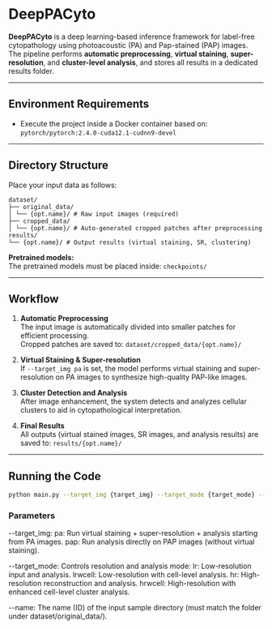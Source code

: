 # DeepPACyto

**DeepPACyto** is a deep learning-based inference framework for label-free cytopathology using photoacoustic (PA) and Pap-stained (PAP) images.  
The pipeline performs **automatic preprocessing**, **virtual staining**, **super-resolution**, and **cluster-level analysis**, and stores all results in a dedicated results folder.

---

## Environment Requirements

- Execute the project inside a Docker container based on:
`pytorch/pytorch:2.4.0-cuda12.1-cudnn9-devel`

---

## Directory Structure

Place your input data as follows:
```
dataset/
├── original_data/
│ └── {opt.name}/ # Raw input images (required)
├── cropped_data/
│ └── {opt.name}/ # Auto-generated cropped patches after preprocessing
results/
└── {opt.name}/ # Output results (virtual staining, SR, clustering)
```

**Pretrained models:**  
The pretrained models must be placed inside:
`checkpoints/`

---

## Workflow

1. **Automatic Preprocessing**  
   The input image is automatically divided into smaller patches for efficient processing.  
   Cropped patches are saved to:
`dataset/cropped_data/{opt.name}/`

2. **Virtual Staining & Super-resolution**  
If `--target_img pa` is set, the model performs virtual staining and super-resolution on PA images to synthesize high-quality PAP-like images.

3. **Cluster Detection and Analysis**  
After image enhancement, the system detects and analyzes cellular clusters to aid in cytopathological interpretation.

4. **Final Results**  
All outputs (virtual stained images, SR images, and analysis results) are saved to:
`results/{opt.name}/`

---

## Running the Code

```bash
python main.py --target_img {target_img} --target_mode {target_mode} --name {target_name}
```
### Parameters
--target_img:
pa: Run virtual staining + super-resolution + analysis starting from PA images.
pap: Run analysis directly on PAP images (without virtual staining).

--target_mode: Controls resolution and analysis mode:
lr: Low-resolution input and analysis.
lrwcell: Low-resolution with cell-level analysis.
hr: High-resolution reconstruction and analysis.
hrwcell: High-resolution with enhanced cell-level cluster analysis.

--name: The name (ID) of the input sample directory (must match the folder under dataset/original_data/).

